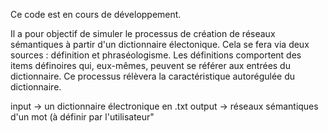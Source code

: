 Ce code est en cours de développement.

Il a pour objectif de simuler le processus de création de réseaux sémantiques à partir d'un dictionnaire électonique. Cela se fera via deux sources : définition et phraséologisme. Les définitions comportent des items définoires qui, eux-mêmes, peuvent se référer aux entrées du dictionnaire. Ce processus rélèvera la caractéristique autorégulée du dictionnaire. 

input -> un dictionnaire électronique en .txt
output -> réseaux sémantiques d'un mot (à définir par l'utilisateur"

